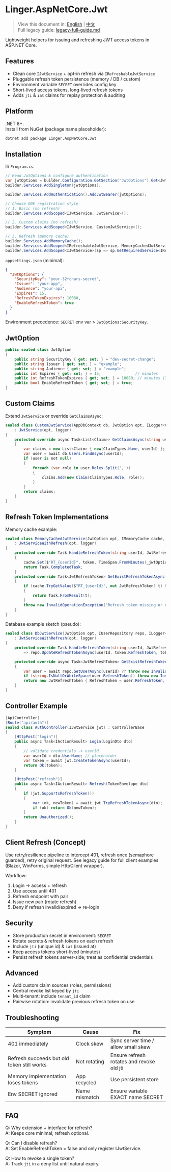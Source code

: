 ﻿# Linger.AspNetCore.Jwt

> View this document in: [English](./README.md) | [中文](./README.zh-CN.md)  \
> Full legacy guide: [legacy-full-guide.md](./docs/legacy-full-guide.md)

Lightweight helpers for issuing and refreshing JWT access tokens in ASP.NET Core.

## Features
- Clean core `IJwtService` + opt-in refresh via `IRefreshableJwtService`
- Pluggable refresh token persistence (memory / DB / custom)
- Environment variable `SECRET` overrides config key
- Short-lived access tokens, long-lived refresh tokens
- Adds `jti` & `iat` claims for replay protection & auditing

## Platform
.NET 8+.  
Install from NuGet (package name placeholder):
```bash
dotnet add package Linger.AspNetCore.Jwt
```

## Installation
In `Program.cs`:
```csharp
// Read JwtOptions & configure authentication
var jwtOptions = builder.Configuration.GetSection("JwtOptions").Get<JwtOption>()!;
builder.Services.AddSingleton(jwtOptions);

builder.Services.AddAuthentication().AddJwtBearer(jwtOptions);

// Choose ONE registration style
// 1. Basic (no refresh)
builder.Services.AddScoped<IJwtService, JwtService>();

// 2. Custom claims (no refresh)
builder.Services.AddScoped<IJwtService, CustomJwtService>();

// 3. Refresh (memory cache)
builder.Services.AddMemoryCache();
builder.Services.AddScoped<IRefreshableJwtService, MemoryCachedJwtService>();
builder.Services.AddScoped<IJwtService>(sp => sp.GetRequiredService<IRefreshableJwtService>());
```

`appsettings.json` (minimal):
```json
{
  "JwtOptions": {
    "SecurityKey": "your-32+chars-secret",
    "Issuer": "your-app",
    "Audience": "your-api",
    "Expires": 15,
    "RefreshTokenExpires": 10080,
    "EnableRefreshToken": true
  }
}
```
Environment precedence: `SECRET` env var > `JwtOptions:SecurityKey`.

## JwtOption
```csharp
public sealed class JwtOption
{
    public string SecurityKey { get; set; } = "dev-secret-change";
    public string Issuer { get; set; } = "example";
    public string Audience { get; set; } = "example";
    public int Expires { get; set; } = 15;               // minutes
    public int RefreshTokenExpires { get; set; } = 10080; // minutes (7d)
    public bool EnableRefreshToken { get; set; } = true;
}
```

## Custom Claims
Extend `JwtService` or override `GetClaimsAsync`:
```csharp
sealed class CustomJwtService(AppDbContext db, JwtOption opt, ILogger<CustomJwtService> logger)
    : JwtService(opt, logger)
{
    protected override async Task<List<Claim>> GetClaimsAsync(string userId)
    {
        var claims = new List<Claim> { new(ClaimTypes.Name, userId) };
        var user = await db.Users.FindAsync(userId);
        if (user is not null)
        {
            foreach (var role in user.Roles.Split(','))
            {
                claims.Add(new Claim(ClaimTypes.Role, role));
            }
        }
        return claims;
    }
}
```

## Refresh Token Implementations
Memory cache example:
```csharp
sealed class MemoryCachedJwtService(JwtOption opt, IMemoryCache cache, ILogger<MemoryCachedJwtService> logger)
    : JwtServiceWithRefresh(opt, logger)
{
    protected override Task HandleRefreshToken(string userId, JwtRefreshToken token)
    {
        cache.Set($"RT_{userId}", token, TimeSpan.FromMinutes(_jwtOptions.RefreshTokenExpires));
        return Task.CompletedTask;
    }
    protected override Task<JwtRefreshToken> GetExistRefreshTokenAsync(string userId)
    {
        if (cache.TryGetValue($"RT_{userId}", out JwtRefreshToken? t) && t is not null)
        {
            return Task.FromResult(t);
        }
        throw new InvalidOperationException("Refresh token missing or expired");
    }
}
```
Database example sketch (pseudo):
```csharp
sealed class DbJwtService(JwtOption opt, IUserRepository repo, ILogger<DbJwtService> logger)
    : JwtServiceWithRefresh(opt, logger)
{
    protected override Task HandleRefreshToken(string userId, JwtRefreshToken token)
        => repo.UpdateRefreshTokenAsync(userId, token.RefreshToken, token.ExpiryTime);

    protected override async Task<JwtRefreshToken> GetExistRefreshTokenAsync(string userId)
    {
        var user = await repo.GetUserAsync(userId) ?? throw new InvalidOperationException("User not found");
        if (string.IsNullOrWhiteSpace(user.RefreshToken)) throw new InvalidOperationException("No stored refresh token");
        return new JwtRefreshToken { RefreshToken = user.RefreshToken, ExpiryTime = user.RefreshTokenExpiryTime };
    }
}
```

## Controller Example
```csharp
[ApiController]
[Route("api/auth")]
sealed class AuthController(IJwtService jwt) : ControllerBase
{
    [HttpPost("login")]
    public async Task<IActionResult> Login(LoginDto dto)
    {
        // validate credentials -> userId
        var userId = dto.UserName; // placeholder
        var token = await jwt.CreateTokenAsync(userId);
        return Ok(token);
    }

    [HttpPost("refresh")]
    public async Task<IActionResult> Refresh(TokenEnvelope dto)
    {
        if (jwt.SupportsRefreshToken())
        {
            var (ok, newToken) = await jwt.TryRefreshTokenAsync(dto);
            if (ok) return Ok(newToken);
        }
        return Unauthorized();
    }
}
```

## Client Refresh (Concept)
Use retry/resilience pipeline to intercept 401, refresh once (semaphore guarded), retry original request. See legacy guide for full client examples (Blazor, WinForms, simple HttpClient wrapper).

Workflow:
1. Login -> access + refresh
2. Use access until 401
3. Refresh endpoint with pair
4. Issue new pair (rotate refresh)
5. Deny if refresh invalid/expired -> re-login

## Security
- Store production secret in environment: `SECRET`
- Rotate secrets & refresh tokens on each refresh
- Include `jti` (unique id) & `iat` (issued at)
- Keep access tokens short-lived (minutes)
- Persist refresh tokens server-side; treat as confidential credentials

## Advanced
- Add custom claim sources (roles, permissions)
- Central revoke list keyed by `jti`
- Multi-tenant: include `tenant_id` claim
- Pairwise rotation: invalidate previous refresh token on use

## Troubleshooting
| Symptom | Cause | Fix |
|---------|-------|-----|
| 401 immediately | Clock skew | Sync server time / allow small skew |
| Refresh succeeds but old token still works | Not rotating | Ensure refresh rotates and revoke old jti |
| Memory implementation loses tokens | App recycled | Use persistent store |
| Env SECRET ignored | Name mismatch | Ensure variable EXACT name SECRET |

## FAQ
Q: Why extension + interface for refresh?  
A: Keeps core minimal; refresh optional.

Q: Can I disable refresh?  
A: Set EnableRefreshToken = false and only register IJwtService.

Q: How to revoke a single token?  
A: Track `jti` in a deny list until natural expiry.
